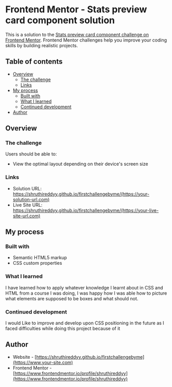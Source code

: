 # Frontend Mentor - Stats preview card component solution

This is a solution to the [Stats preview card component challenge on Frontend Mentor](https://www.frontendmentor.io/challenges/stats-preview-card-component-8JqbgoU62). Frontend Mentor challenges help you improve your coding skills by building realistic projects. 

## Table of contents

- [Overview](#overview)
  - [The challenge](#the-challenge)
  - [Links](#links)
- [My process](#my-process)
  - [Built with](#built-with)
  - [What I learned](#what-i-learned)
  - [Continued development](#continued-development)
- [Author](#author)




## Overview

### The challenge

Users should be able to:

- View the optimal layout depending on their device's screen size



### Links

- Solution URL: https://shruthireddyy.github.io/firstchallengebyme/(https://your-solution-url.com)
- Live Site URL: https://shruthireddyy.github.io/firstchallengebyme/(https://your-live-site-url.com)

## My process

### Built with

- Semantic HTML5 markup
- CSS custom properties




### What I learned

I have learned how to apply whatever knowledge I learnt about in CSS and HTML from a course I was doing, I was happy how I was able how to picture what elements are supposed to be boxes and what should not.



### Continued development

I would Like to improve and develop upon CSS positioning in the future as I faced difficulties while doing this project because of it




## Author

- Website - [https://shruthireddyy.github.io/firstchallengebyme](https://www.your-site.com)
- Frontend Mentor - [https://www.frontendmentor.io/profile/shruthireddyy](https://www.frontendmentor.io/profile/shruthireddyy)
